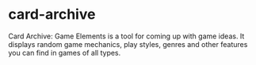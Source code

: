 # card-archive
Card Archive: Game Elements is a tool for coming up with game ideas. It displays random game mechanics, play styles, genres and other features you can find in games of all types.
